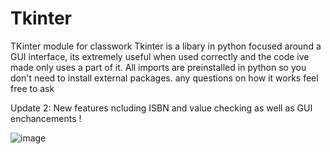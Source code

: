 # Tkinter
TKinter module for classwork 
Tkinter is a libary in python focused around a GUI interface, its extremely useful when used correctly and the code ive made only uses a part of it.
All imports are preinstalled in python so you don't need to install external packages.
any questions on how it works feel free to ask 

Update 2:
New features ncluding ISBN and value checking as well as GUI enchancements !


![image](https://user-images.githubusercontent.com/74516413/118263205-df157780-b4ad-11eb-926d-9e046d2eed8f.png)



